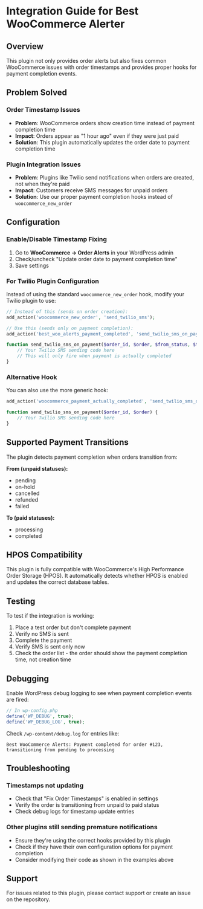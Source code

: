# Integration Guide for Best WooCommerce Alerter

## Overview

This plugin not only provides order alerts but also fixes common WooCommerce issues with order timestamps and provides proper hooks for payment completion events.

## Problem Solved

### Order Timestamp Issues
- **Problem**: WooCommerce orders show creation time instead of payment completion time
- **Impact**: Orders appear as "1 hour ago" even if they were just paid
- **Solution**: This plugin automatically updates the order date to payment completion time

### Plugin Integration Issues
- **Problem**: Plugins like Twilio send notifications when orders are created, not when they're paid
- **Impact**: Customers receive SMS messages for unpaid orders
- **Solution**: Use our proper payment completion hooks instead of `woocommerce_new_order`

## Configuration

### Enable/Disable Timestamp Fixing

1. Go to **WooCommerce → Order Alerts** in your WordPress admin
2. Check/uncheck "Update order date to payment completion time"
3. Save settings

### For Twilio Plugin Configuration

Instead of using the standard `woocommerce_new_order` hook, modify your Twilio plugin to use:

```php
// Instead of this (sends on order creation):
add_action('woocommerce_new_order', 'send_twilio_sms');

// Use this (sends only on payment completion):
add_action('best_woo_alerts_payment_completed', 'send_twilio_sms_on_payment', 10, 4);

function send_twilio_sms_on_payment($order_id, $order, $from_status, $to_status) {
    // Your Twilio SMS sending code here
    // This will only fire when payment is actually completed
}
```

### Alternative Hook

You can also use the more generic hook:

```php
add_action('woocommerce_payment_actually_completed', 'send_twilio_sms_on_payment', 10, 2);

function send_twilio_sms_on_payment($order_id, $order) {
    // Your Twilio SMS sending code here
}
```

## Supported Payment Transitions

The plugin detects payment completion when orders transition from:

**From (unpaid statuses):**
- pending
- on-hold
- cancelled
- refunded
- failed

**To (paid statuses):**
- processing
- completed

## HPOS Compatibility

This plugin is fully compatible with WooCommerce's High Performance Order Storage (HPOS). It automatically detects whether HPOS is enabled and updates the correct database tables.

## Testing

To test if the integration is working:

1. Place a test order but don't complete payment
2. Verify no SMS is sent
3. Complete the payment
4. Verify SMS is sent only now
5. Check the order list - the order should show the payment completion time, not creation time

## Debugging

Enable WordPress debug logging to see when payment completion events are fired:

```php
// In wp-config.php
define('WP_DEBUG', true);
define('WP_DEBUG_LOG', true);
```

Check `/wp-content/debug.log` for entries like:
```
Best WooCommerce Alerts: Payment completed for order #123, transitioning from pending to processing
```

## Troubleshooting

### Timestamps not updating
- Check that "Fix Order Timestamps" is enabled in settings
- Verify the order is transitioning from unpaid to paid status
- Check debug logs for timestamp update entries

### Other plugins still sending premature notifications
- Ensure they're using the correct hooks provided by this plugin
- Check if they have their own configuration options for payment completion
- Consider modifying their code as shown in the examples above

## Support

For issues related to this plugin, please contact support or create an issue on the repository. 